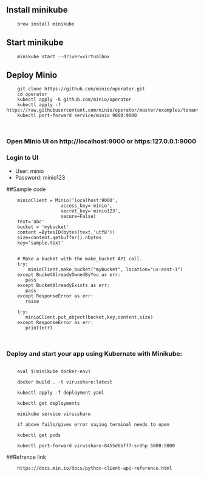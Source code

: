 ## Install minikube
```
    brew install minikube
```
## Start minikube
```
    minikube start --driver=virtualbox
```
## Deploy Minio 
```
    git clone https://github.com/minio/operator.git
    cd operator
    kubectl apply -k github.com/minio/operator
    kubectl apply -f https://raw.githubusercontent.com/minio/operator/master/examples/tenant.yaml
    kubectl port-forward service/minio 9000:9000

    
```
### Open Minio UI on http://localhost:9000 or https:127.0.0.1:9000
### Login to UI
- User: minio
- Password: minio123

##Sample code

```
    minioClient = Minio('localhost:9000',
                    access_key='minio',
                    secret_key='minio123',
                    secure=False)
    text='abc'
    bucket = 'mybucket'
    content =BytesIO(bytes(text,'utf8'))
    size=content.getbuffer().nbytes
    key='sample.text'


    # Make a bucket with the make_bucket API call.
    try:
        minioClient.make_bucket("mybucket", location="us-east-1")
    except BucketAlreadyOwnedByYou as err:
       pass
    except BucketAlreadyExists as err:
       pass
    except ResponseError as err:
       raise

    try:
       minioClient.put_object(bucket,key,content,size)
    except ResponseError as err:
       print(err)

    
```

### Deploy and start your app using Kubernate with Minikube:

```

    eval $(minikube docker-env)

    docker build . -t virusshare:latest

    kubectl apply -f deployment.yaml

    kubectl get deployments

    minikube service virusshare

    if above fails/gives error saying terminal needs to open

    kubectl get pods

    kubectl port-forward virusshare-8455d6bff7-srdhp 5000:5000
```
##Refrence link

```
    https://docs.min.io/docs/python-client-api-reference.html

```







